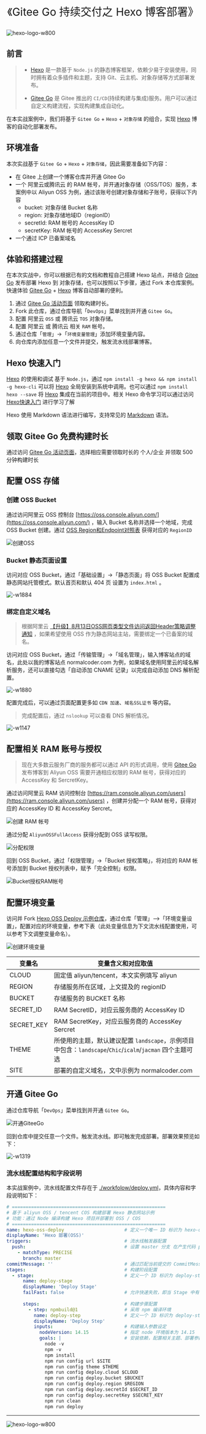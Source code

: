 
<div align="center">
<p style="font-size:28px !important">《Gitee Go 持续交付之 Hexo 博客部署》</p>
</div>

![hexo-logo-w800](./tutorials/media/hexo-logo.png)

## 前言

> - [Hexo] 是一款基于 `Node.js` 的静态博客框架，依赖少易于安装使用，同时拥有着众多插件和主题，支持 Git、云主机、对象存储等方式部署发布。
> 
> - [Gitee Go] 是 Gitee 推出的 `CI/CD`(持续构建与集成)服务。用户可以通过自定义构建流程，实现构建集成自动化。

在本实战案例中，我们将基于 `Gitee Go` + `Hexo` + `对象存储` 的组合，实现 [Hexo] 博客的自动化部署发布。

## 环境准备

本次实战基于 `Gitee Go` + `Hexo` + `对象存储`，因此需要准备如下内容：

- 在 Gitee 上创建一个博客仓库并开通 Gitee Go
- 一个 阿里云或腾讯云 的 RAM 帐号，并开通对象存储（OSS/TOS）服务，本案例中以 Aliyun OSS 为例，通过该账号创建对象存储和子账号，获得以下内容
    - bucket: 对象存储 Bucket 名称
    - region: 对象存储地域ID（regionID）
    - secretId: RAM 帐号的 AccessKey ID
    - secretKey: RAM 帐号的 AccessKey Sercret
- 一个通过 ICP 已备案域名

## 体验和搭建过程

在本次实战中，你可以根据已有的文档和教程自己搭建 Hexo 站点，并结合 [Gitee Go] 发布部署 Hexo 到 对象存储，也可以按照以下步骤，通过 Fork 本仓库案例。快速体验 [Gitee Go] + [Hexo] 博客自动部署的便利。

1. 通过 [Gitee Go 活动页面] 领取构建时长。
2. Fork 此仓库，通过仓库导航「`DevOps`」菜单找到并开通 `Gitee Go`。
3. 配置 阿里云 `OSS` 或 腾讯云 `TOS` 对象存储。
4. 配置 阿里云 或 腾讯云 相关 `RAM` 帐号。
5. 通过仓库「`管理`」->「`环境变量管理`」添加环境变量内容。
6. 向仓库内添加任意一个文件并提交，触发流水线部署博客。


## Hexo 快速入门

[Hexo] 的使用和调试 基于 `Node.js`，通过 `npm install -g hexo && npm install -g hexo-cli` 可以将 [Hexo] 全局安装到系统中调用。也可以通过 `npm install hexo --save` 将 [Hexo] 集成在当前的项目中。相关 Hexo 命令学习可以通过访问 [Hexo快速入门] 进行学习了解

Hexo 使用 Markdown 语法进行编写，支持常见的 [Markdown](https://daringfireball.net/projects/markdown/) 语法。


## 领取 Gitee Go 免费构建时长

通过访问 [Gitee Go 活动页面]，选择相应需要领取时长的 个人/企业 并领取 500 分钟构建时长



##  配置 OSS 存储

### 创建 OSS Bucket
通过访问阿里云 OSS 控制台 [https://oss.console.aliyun.com/](https://oss.console.aliyun.com/) ，输入 Bucket 名称并选择一个地域，完成 OSS Bucket 创建。通过 [OSS Region和Endpoint对照表] 获得对应的 `RegionID`

![创建OSS](./tutorials/media/%E5%88%9B%E5%BB%BAOSS.gif)

### Bucket 静态页面设置

访问对应 OSS Bucket，通过「基础设置」->「静态页面」将 OSS Bucket 配置成静态网站托管模式。默认首页和默认 404 页 设置为 `index.html` 。

![-w1884](./tutorials/media/16085272876703.jpg)


### 绑定自定义域名

> 根据阿里云 [【升级】8月13日OSS网页类型文件访问返回Header策略调整通知] ，如果希望使用 OSS 作为静态网站主站，需要绑定一个已备案的域名。

访问对应 OSS Bucket，通过「传输管理」->「域名管理」，输入博客站点的域名，此处以我的博客站点 normalcoder.com 为例，如果域名使用阿里云的域名解析服务，还可以直接勾选「自动添加 CNAME 记录」以完成自动添加 DNS 解析配置。

![-w1880](./tutorials/media/16085274793874.jpg)

配置完成后，可以通过页面配置更多如 `CDN 加速`、`域名SSL证书` 等内容。

> 完成配置后，通过 `nslookup` 可以查看 DNS 解析情况。

![-w1147](./tutorials/media/16085277429990.jpg)

##  配置相关 RAM 账号与授权

> 现在大多数云服务厂商的服务都可以通过 API 的形式调用，使用 [Gitee Go] 发布博客到 Aliyun OSS 需要开通相应权限的 RAM 帐号，获得对应的 AccessKey 和 SercretKey。

通过访问阿里云 RAM 访问控制台 [https://ram.console.aliyun.com/users](https://ram.console.aliyun.com/users) ，创建并分配一个 RAM 帐号，获得对应的 AccessKey ID 和 AccessKey Sercret。

![创建 RAM 帐号](./tutorials/media/%E5%88%9B%E5%BB%BA%20RAM%20%E5%B8%90%E5%8F%B7.gif)

通过分配 `AliyunOSSFullAccess` 获得分配到 OSS 读写权限。

![分配权限](./tutorials/media/%E5%88%86%E9%85%8D%E6%9D%83%E9%99%90.gif)


回到 OSS Bucket，通过「权限管理」->「Bucket 授权策略」，将对应的 RAM 帐号添加到 Bucket 授权列表中，赋予「完全控制」权限。

![Bucket授权RAM帐号](./tutorials/media/Bucket%E6%8E%88%E6%9D%83RAM%E5%B8%90%E5%8F%B7.gif)




## 配置环境变量

访问并 Fork [Hexo OSS Deploy 示例仓库]，通过仓库「管理」—>「环境变量设置」，配置对应的环境变量，参考下表（此处变量信息为下文流水线配置使用，可以参考下文调整变量命名）。

![创建环境变量](./tutorials/media/%E5%88%9B%E5%BB%BA%E7%8E%AF%E5%A2%83%E5%8F%98%E9%87%8F.gif)

| 变量名 | 变量含义和对应取值 |
|---|-----------|
| CLOUD | 固定值 aliyun/tencent，本文实例填写 aliyun |
| REGION | 存储服务所在区域，上文提及的 regionID |
| BUCKET | 存储服务的 BUCKET 名称 |
| SECRET_ID | RAM SecretID，对应云服务商的 AccessKey ID |
| SECRET_KEY | RAM SecretKey，对应云服务商的 AccessKey Sercret |
| THEME | 所使用的主题，默认建议配置 `landscape`，示例项目中包含：`landscape`/`Chic`/`icalm`/`jacman` 四个主题可选 |
| SITE | 部署的自定义域名，文中示例为 normalcoder.com |


## 开通 Gitee Go

通过仓库导航「`DevOps`」菜单找到并开通 `Gitee Go`。

![开通GiteeGo](./tutorials/media/%E5%BC%80%E9%80%9AGiteeGo.gif)

回到仓库中提交任意一个文件。触发流水线。即可触发完成部署。部署效果预览如下：

![-w1319](./tutorials/media/16085318954415.jpg)

### 流水线配置结构和字段说明

本实战案例中，流水线配置文件存在于 [./workfolow/deploy.yml](./workfolow/deploy.yml)，具体内容和字段说明如下：

```yaml
# ========================================================
# 基于 aliyun OSS / tencent COS 构建部署 Hexo 静态网站示例
# 功能：通过 Node 编译构建 Hexo 项目并部署到 OSS / COS
# ========================================================
name: hexo-oss-deploy                      # 定义一个唯一 ID 标识为 hexo-oss-deploy ，名称为「 Hexo 部署(OSS) 」的流水线
displayName: 'Hexo 部署(OSS)'
triggers:                                  # 流水线触发器配置
  push:                                    # 设置 master 分支 在产生代码 push 时精确触发（PRECISE）构建
    - matchType: PRECISE
      branch: master
commitMessage: ''                          # 通过匹配当前提交的 CommitMessage 决定是否执行流水线
stages:                                    # 构建阶段配置
  - stage:                                 # 定义一个 ID 标识为 deploy-stage ,名为「 Deploy Stage 」的阶段
      name: deploy-stage
      displayName: 'Deploy Stage'
      failFast: false                      # 允许快速失败，即当 Stage 中有任务失败时，直接结束整个 Stage
      
      steps:                               # 构建步骤配置
        - step: npmbuild@1                 # 采用 npm 编译环境
          name: deploy-step                # 定义一个 ID 标识为 deploy-step ,名为「 Deploy Step 」的阶段
          displayName: 'Deploy Step'
          inputs:                          # 构建输入参数设定
            nodeVersion: 14.15             # 指定 node 环境版本为 14.15
            goals: |                       # 安装依赖，配置相关主题、部署参数并发布部署
              node -v
              npm -v
              npm install
              npm run config url $SITE
              npm run config theme $THEME
              npm run config deploy.cloud $CLOUD
              npm run config deploy.bucket $BUCKET
              npm run config deploy.region $REGION
              npm run config deploy.secretId $SECRET_ID
              npm run config deploy.secretKey $SECRET_KEY
              npm run clean
              npm run deploy
```

---

![hexo-logo-w800](./tutorials/media/live-banner.png)

[Gitee Go 活动页面]:https://gitee.com/features/gitee-go
[Gitee Go]:https://gitee.com/features/gitee-go
[Hexo]:https://hexo.io
[Hexo快速入门]:./tutorials/hexo-quick-start.md
[OSS Region和Endpoint对照表]:https://help.aliyun.com/document_detail/31837.html?spm=a2c4g.11186623.6.623.399732deVjuxNm
[【升级】8月13日OSS网页类型文件访问返回Header策略调整通知]:https://help.aliyun.com/noticelist/articleid/24226493.html?spm=a2c4g.11186623.2.16.3c502f41I6iShp
[Hexo OSS Deploy 示例仓库]:https://gitee.com/gitee-go/hexo-oss-deploy
